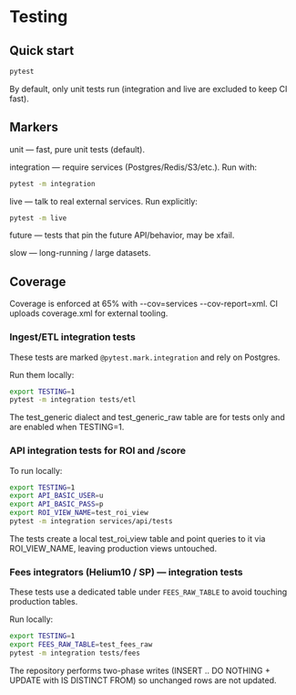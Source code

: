 # Testing

## Quick start
```bash
pytest
```

By default, only unit tests run (integration and live are excluded to keep CI fast).

## Markers

unit — fast, pure unit tests (default).

integration — require services (Postgres/Redis/S3/etc.). Run with:

```bash
pytest -m integration
```

live — talk to real external services. Run explicitly:

```bash
pytest -m live
```

future — tests that pin the future API/behavior, may be xfail.

slow — long-running / large datasets.

## Coverage

Coverage is enforced at 65% with --cov=services --cov-report=xml.
CI uploads coverage.xml for external tooling.

### Ingest/ETL integration tests
These tests are marked `@pytest.mark.integration` and rely on Postgres.

Run them locally:
```bash
export TESTING=1
pytest -m integration tests/etl
```

The test_generic dialect and test_generic_raw table are for tests only and are enabled when TESTING=1.

### API integration tests for ROI and /score
To run locally:
```bash
export TESTING=1
export API_BASIC_USER=u
export API_BASIC_PASS=p
export ROI_VIEW_NAME=test_roi_view
pytest -m integration services/api/tests
```

The tests create a local test_roi_view table and point queries to it via ROI_VIEW_NAME, leaving production views untouched.

### Fees integrators (Helium10 / SP) — integration tests
These tests use a dedicated table under `FEES_RAW_TABLE` to avoid touching production tables.

Run locally:
```bash
export TESTING=1
export FEES_RAW_TABLE=test_fees_raw
pytest -m integration tests/fees
```

The repository performs two-phase writes (INSERT .. DO NOTHING + UPDATE with IS DISTINCT FROM) so unchanged rows are not updated.
